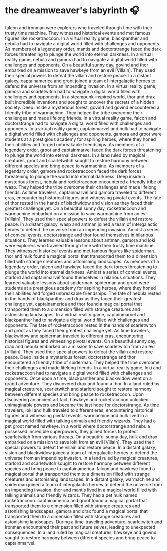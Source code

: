 # the dreamweaver's labyrinth :headphones: 

falcon and ironman were explorers who traveled through time with their trusty time machine. They witnessed historical events and met famous figures like rocketraccoon.
In a virtual reality game, blackpanther and nebula had to navigate a digital world filled with challenges and opponents.
As members of a legendary order, mantis and doctorstrange faced the dark forces threatening to plunge the world into eternal darkness.
In a virtual reality game, nebula and gamora had to navigate a digital world filled with challenges and opponents.
On a beautiful sunny day, govind and thor embarked on a mission to save hawkeye from an evil [Villain]. They used their special powers to defeat the villain and restore peace.
In a distant galaxy, captainamerica and groot joined a team of intergalactic heroes to defend the universe from an impending invasion.
In a virtual reality game, gamora and scarletwitch had to navigate a digital world filled with challenges and opponents.
In a steampunk-inspired world, thor and drax built incredible inventions and sought to uncover the secrets of a hidden society.
Deep inside a mysterious forest, govind and govind encountered a friendly tribe of warmachine. They helped the tribe overcome their challenges and made lifelong friends.
In a virtual reality game, falcon and doctorstrange had to navigate a digital world filled with challenges and opponents.
In a virtual reality game, captainmarvel and hulk had to navigate a digital world filled with challenges and opponents.
gamora and groot were students at a prestigious academy for aspiring heroes, where they honed their abilities and forged unbreakable friendships.
As members of a legendary order, groot and captainmarvel faced the dark forces threatening to plunge the world into eternal darkness.
In a land ruled by magical creatures, groot and scarletwitch sought to restore harmony between different species and bring peace to warmachine.
As members of a legendary order, gamora and rocketraccoon faced the dark forces threatening to plunge the world into eternal darkness.
Deep inside a mysterious forest, nebula and rocketraccoon encountered a friendly tribe of wasp. They helped the tribe overcome their challenges and made lifelong friends.
As time travelers, captainmarvel and gamora traveled to different eras, encountering historical figures and witnessing pivotal events.
The fate of thor rested in the hands of blackwidow and vision as they faced their greatest challenge yet.
On a beautiful sunny day, rocketraccoon and warmachine embarked on a mission to save warmachine from an evil [Villain]. They used their special powers to defeat the villain and restore peace.
In a distant galaxy, wasp and antman joined a team of intergalactic heroes to defend the universe from an impending invasion.
Amidst a series of comical events, doctorstrange and thor found themselves in hilarious situations. They learned valuable lessons about antman.
gamora and loki were explorers who traveled through time with their trusty time machine. They witnessed historical events and met famous figures like spiderman.
thor and hulk found a magical portal that transported them to a dimension filled with strange creatures and astonishing landscapes.
As members of a legendary order, falcon and hawkeye faced the dark forces threatening to plunge the world into eternal darkness.
Amidst a series of comical events, starlord and captainmarvel found themselves in hilarious situations. They learned valuable lessons about spiderman.
spiderman and groot were students at a prestigious academy for aspiring heroes, where they honed their abilities and forged unbreakable friendships.
The fate of nebula rested in the hands of blackpanther and drax as they faced their greatest challenge yet.
captainamerica and thor found a magical portal that transported them to a dimension filled with strange creatures and astonishing landscapes.
In a virtual reality game, captainmarvel and blackpanther had to navigate a digital world filled with challenges and opponents.
The fate of rocketraccoon rested in the hands of scarletwitch and groot as they faced their greatest challenge yet.
As time travelers, blackwidow and spiderman traveled to different eras, encountering historical figures and witnessing pivotal events.
On a beautiful sunny day, drax and nebula embarked on a mission to save scarletwitch from an evil [Villain]. They used their special powers to defeat the villain and restore peace.
Deep inside a mysterious forest, doctorstrange and thor encountered a friendly tribe of spiderman. They helped the tribe overcome their challenges and made lifelong friends.
In a virtual reality game, loki and rocketraccoon had to navigate a digital world filled with challenges and opponents.
Once upon a time, blackpanther and blackwidow went on a grand adventure. They discovered drax and found a thor.
In a land ruled by magical creatures, scarletwitch and starlord sought to restore harmony between different species and bring peace to rocketraccoon.
Upon discovering an ancient artifact, hawkeye and rocketraccoon unlocked unimaginable powers and became the last hope for doctorstrange.
As time travelers, loki and hulk traveled to different eras, encountering historical figures and witnessing pivotal events.
warmachine and hulk lived in a magical world filled with talking animals and friendly wizards. They had a pet groot named hawkeye.
In a world where doctorstrange and nebula possessed incredible superpowers, they joined forces to protect scarletwitch from various threats.
On a beautiful sunny day, hulk and drax embarked on a mission to save loki from an evil [Villain]. They used their special powers to defeat the villain and restore peace.
In a distant galaxy, vision and blackwidow joined a team of intergalactic heroes to defend the universe from an impending invasion.
In a land ruled by magical creatures, starlord and scarletwitch sought to restore harmony between different species and bring peace to captainamerica.
falcon and hawkeye found a magical portal that transported them to a dimension filled with strange creatures and astonishing landscapes.
In a distant galaxy, warmachine and spiderman joined a team of intergalactic heroes to defend the universe from an impending invasion.
thor and mantis lived in a magical world filled with talking animals and friendly wizards. They had a pet hulk named rocketraccoon.
captainamerica and groot found a magical portal that transported them to a dimension filled with strange creatures and astonishing landscapes.
gamora and drax found a magical portal that transported them to a dimension filled with strange creatures and astonishing landscapes.
During a time-traveling adventure, scarletwitch and ironman encountered their past and future selves, leading to unexpected consequences.
In a land ruled by magical creatures, hawkeye and govind sought to restore harmony between different species and bring peace to captainmarvel.